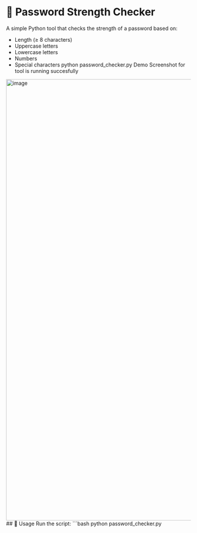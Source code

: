 # 🔐 Password Strength Checker

A simple Python tool that checks the strength of a password based on:
- Length (≥ 8 characters)
- Uppercase letters
- Lowercase letters
- Numbers
- Special characters
python password_checker.py
Demo Screenshot for tool is running succesfully
<img width="1600" height="1200" alt="image" src="https://github.com/user-attachments/assets/65ac23ea-d503-4718-9753-a38ab32e8942" />
## 🚀 Usage
Run the script:
```bash
python password_checker.py


